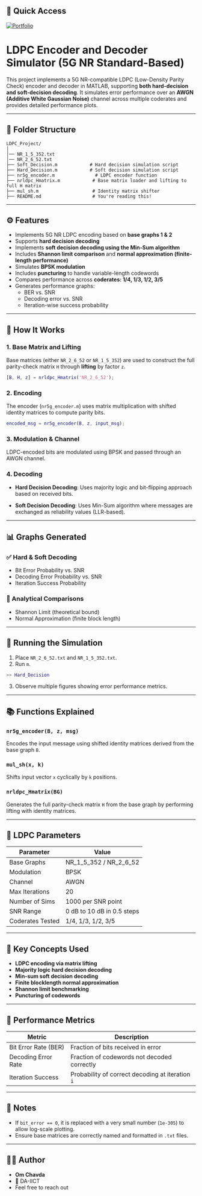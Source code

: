 ## 🚀 Quick Access
[![Portfolio](https://img.shields.io/badge/Visit-Portfolio-blue?style=for-the-badge)](https://www.om-chavda.me)

# LDPC Encoder and Decoder Simulator (5G NR Standard-Based)

This project implements a 5G NR-compatible LDPC (Low-Density Parity Check) encoder and decoder in MATLAB, supporting **both hard-decision and soft-decision decoding**. It simulates error performance over an **AWGN (Additive White Gaussian Noise)** channel across multiple coderates and provides detailed performance plots.

---

## 📁 Folder Structure

```
LDPC_Project/
│
│── NR_1_5_352.txt
│── NR_2_6_52.txt
├── Soft_Decision.m            # Hard decision simulation script
├── Hard_Decision.m            # Soft decision simulation script
├── nr5g_encoder.m               # LDPC encoder function
├── nrldpc_Hmatrix.m            # Base matrix loader and lifting to full H matrix
├── mul_sh.m                    # Identity matrix shifter
├── README.md                   # You're reading this!
```

---

## ⚙️ Features

- Implements 5G NR LDPC encoding based on **base graphs 1 & 2**
- Supports **hard decision decoding**
- Implements **soft decision decoding using the Min-Sum algorithm**
- Includes **Shannon limit comparison** and **normal approximation (finite-length performance)**
- Simulates **BPSK modulation**
- Includes **puncturing** to handle variable-length codewords
- Compares performance across **coderates: 1/4, 1/3, 1/2, 3/5**
- Generates performance graphs:
  - BER vs. SNR
  - Decoding error vs. SNR
  - Iteration-wise success probability

---

## 🔢 How It Works

### 1. **Base Matrix and Lifting**
Base matrices (either `NR_2_6_52` or `NR_1_5_352`) are used to construct the full parity-check matrix `H` through **lifting** by factor `z`.

```matlab
[B, H, z] = nrldpc_Hmatrix('NR_2_6_52');
```

### 2. **Encoding**
The encoder (`nr5g_encoder.m`) uses matrix multiplication with shifted identity matrices to compute parity bits.

```matlab
encoded_msg = nr5g_encoder(B, z, input_msg);
```

### 3. **Modulation & Channel**
LDPC-encoded bits are modulated using BPSK and passed through an AWGN channel.

### 4. **Decoding**
- **Hard Decision Decoding**:
  Uses majority logic and bit-flipping approach based on received bits.

- **Soft Decision Decoding**:
  Uses Min-Sum algorithm where messages are exchanged as reliability values (LLR-based).

---

## 📊 Graphs Generated

### ✅ Hard & Soft Decoding
- Bit Error Probability vs. SNR
- Decoding Error Probability vs. SNR
- Iteration Success Probability

### 🔬 Analytical Comparisons
- Shannon Limit (theoretical bound)
- Normal Approximation (finite block length)


---

## 🚀 Running the Simulation

1. Place `NR_2_6_52.txt` and `NR_1_5_352.txt`.
2. Run `m`.

```matlab
>> Hard_Decision
```

3. Observe multiple figures showing error performance metrics.

---

## 📚 Functions Explained

### `nr5g_encoder(B, z, msg)`
Encodes the input message using shifted identity matrices derived from the base graph `B`.

### `mul_sh(x, k)`
Shifts input vector `x` cyclically by `k` positions.

### `nrldpc_Hmatrix(BG)`
Generates the full parity-check matrix `H` from the base graph by performing lifting with identity matrices.

---

## 📌 LDPC Parameters

| Parameter         | Value                         |
|------------------|-------------------------------|
| Base Graphs      | NR_1_5_352 / NR_2_6_52        |
| Modulation       | BPSK                          |
| Channel          | AWGN                          |
| Max Iterations   | 20                            |
| Number of Sims   | 1000 per SNR point            |
| SNR Range        | 0 dB to 10 dB in 0.5 steps     |
| Coderates Tested | 1/4, 1/3, 1/2, 3/5             |

---

## 🧠 Key Concepts Used

- **LDPC encoding via matrix lifting**
- **Majority logic hard decision decoding**
- **Min-sum soft decision decoding**
- **Finite blocklength normal approximation**
- **Shannon limit benchmarking**
- **Puncturing of codewords**

---

## 🧪 Performance Metrics

| Metric                | Description                                      |
|----------------------|--------------------------------------------------|
| Bit Error Rate (BER) | Fraction of bits received in error               |
| Decoding Error Rate  | Fraction of codewords not decoded correctly      |
| Iteration Success    | Probability of correct decoding at iteration `i` |

---

## 📝 Notes

- If `bit_error == 0`, it is replaced with a very small number (`1e-305`) to allow log-scale plotting.
- Ensure base matrices are correctly named and formatted in `.txt` files.

---


## 🙋‍♂️ Author

- **Om Chavda**
- 🏫 DA-IICT
- Feel free to reach out

